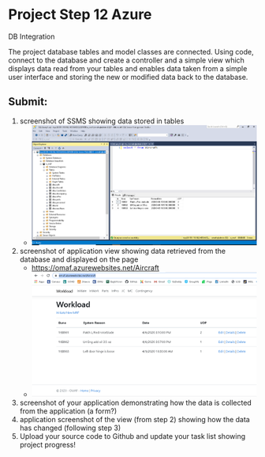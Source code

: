 # Project Step 12 Azure
DB Integration

The project database tables and model classes are connected. Using code, connect to the database and create a controller and a simple view which displays data read from your tables and enables data taken from a simple user interface and storing the new or modified data back to the database.

## Submit:

1. screenshot of SSMS showing data stored in tables
   * ![img](https://github.com/gowebUSA/MSSA-Project/blob/master/ProjectSteps/ProjectStep12/images/1%20Screenshot%20of%20SSMS%20showing%20data.png?raw=true)
2. screenshot of application view showing data retrieved from the database and displayed on the page
   * https://omaf.azurewebsites.net/Aircraft
   * ![img](https://github.com/gowebUSA/MSSA-Project/blob/master/ProjectSteps/ProjectStep12/images/2%20Screenshot%20of%20application.png?raw=true)
3. screenshot of your application demonstrating how the data is collected from the application (a form?)
4. application screenshot of the view (from step 2) showing how the data has changed (following step 3)
5. Upload your source code to Github and update your task list showing project progress!
